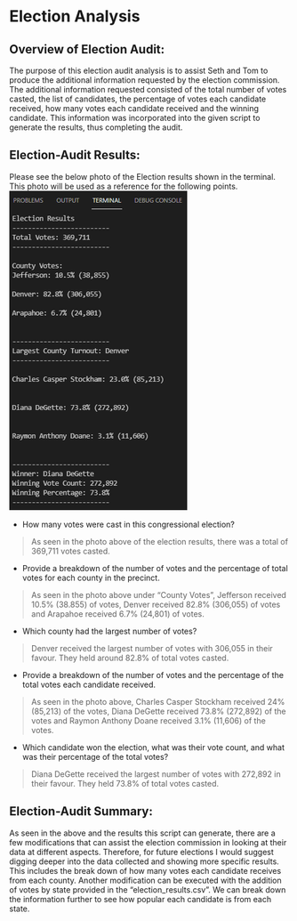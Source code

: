 # Election Analysis
## Overview of Election Audit: 
The purpose of this election audit analysis is to assist Seth and Tom to produce the additional information requested by the election commission. The additional information requested consisted of the total number of votes casted, the list of candidates, the percentage of votes each candidate received, how many votes each candidate received and the winning candidate. This information was incorporated into the given script to generate the results, thus completing the audit.
## Election-Audit Results:
Please see the below photo of the Election results shown in the terminal. This photo will be used as a reference for the following points.
![Election_results_terminal](https://github.com/nyoung246/Election_Analysis/blob/main/Resources/Election_results_terminal.PNG)
* How many votes were cast in this congressional election?
> As seen in the photo above of the election results, there was a total of 369,711 votes casted. 
* Provide a breakdown of the number of votes and the percentage of total votes for each county in the precinct.
> As seen in the photo above under “County Votes”, Jefferson received 10.5% (38.855) of votes, Denver received 82.8% (306,055) of votes and Arapahoe received 6.7% (24,801) of votes. 
* Which county had the largest number of votes?
> Denver received the largest number of votes with 306,055 in their favour. They held around 82.8% of total votes casted.
* Provide a breakdown of the number of votes and the percentage of the total votes each candidate received.
> As seen in the photo above, Charles Casper Stockham received 24% (85,213) of the votes, Diana DeGette received 73.8% (272,892) of the votes and Raymon Anthony Doane received 3.1% (11,606) of the votes.
* Which candidate won the election, what was their vote count, and what was their percentage of the total votes?
> Diana DeGette received the largest number of votes with 272,892 in their favour. They held 73.8% of total votes casted.
## Election-Audit Summary:
As seen in the above and the results this script can generate, there are a few modifications that can assist the election commission in looking at their data at different aspects. Therefore, for future elections I would suggest digging deeper into the data collected and showing more specific results. This includes the break down of how many votes each candidate receives from each county. Another modification can be executed with the addition of votes by state provided in the “election_results.csv”. We can break down the information further to see how popular each candidate is from each state. 
